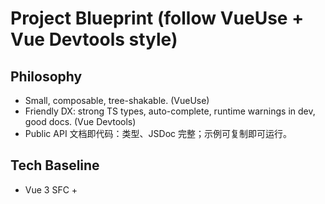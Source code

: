 # Project Blueprint (follow VueUse + Vue Devtools style)

## Philosophy
- Small, composable, tree-shakable. (VueUse)
- Friendly DX: strong TS types, auto-complete, runtime warnings in dev, good docs. (Vue Devtools)
- Public API 文档即代码：类型、JSDoc 完整；示例可复制即可运行。

## Tech Baseline
- Vue 3 SFC + <script setup lang="ts">, TS strict, ESM only.
- Monorepo (pnpm): packages/{core,hooks,shared}, docs(vitepress), examples.
- ESLint: `@antfu/eslint-config` (flat config). No Prettier.
- Tests: Vitest + Vue Test Utils.
- Release: Changesets。Docs: VitePress（暗黑模式、Algolia DocSearch、live demos）。

## Packages
- @amap-vue-kit/core : 声明式组件 <AmapMap> <AmapMarker> ...
- @amap-vue-kit/hooks: composables useMap/useMarker/...（无渲染、可二次封装）
- @amap-vue-kit/shared: AMap script loader(singleton), types, utils.

## Conventions (emulate VueUse / Devtools)
- 目录/命名：composables 以 useXxx 命名，导出类型以 PascalCase。
- API 设计：props 最小必需 + 可选 options；事件 `onXxx` / Vue emits；支持 v-model 当合理。
- SSR-safe：在 setup 顶层避免直接访问 window，惰性加载 SDK。
- 错误与警告：缺少 AMap Key、脚本加载失败、无效坐标时给出友好 warning（仅 dev）。
- 文档：每个组件/Hook 有「最小示例 + 完整示例 + TS 签名 + 常见错误」。

## Loader
- `loadAmap({ key, version, plugins, securityJsCode })`：确保只注入一次；暴露 get()。
- 支持 plugin 按需：如 'AMap.ToolBar'、'AMap.Scale'、'AMap.HeatMap' 等。

## Performance
- 批量标注（LabelMarker/Mass）走批处理队列（microtask/RAF）。
- 提供 VectorLayer/OverlayGroup 管理批量增删。
- 文档含「大数据点」指南。

## Docs Structure (VitePress)
- Getting Started / Components / Hooks / Advanced(Loca, Cluster, Tiles) / Performance / Recipes / FAQ / Changelog
- 每页顶部：一段话+GIF，底部：在 StackBlitz 打开示例按钮。

## ESLint (flat)
import antfu from '@antfu/eslint-config'
export default antfu()

## Deliverables
- 最小示例（examples）和 docs 内嵌 demo 同步维护。
- CI: lint/test/build/docs-deploy on main.
